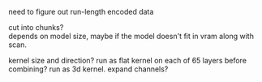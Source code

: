need to figure out run-length encoded data

cut into chunks?  
depends on model size, maybe if the model doesn't fit in vram along with scan.

kernel size and direction?
run as flat kernel on each of 65 layers before combining?
run as 3d kernel. expand channels?

